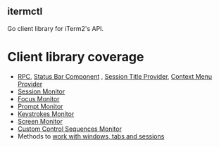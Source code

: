 itermctl
---

Go client library for iTerm2's API.

Client library coverage
===

- [RPC](examples/rpc.go), [Status Bar Component](examples/statusbar.go)
  , [Session Title Provider](examples/sessiontitle.go),
  [Context Menu Provider](examples/contextmenu.go)
- [Session Monitor](examples/lifecycle.go)
- [Focus Monitor](examples/focus.go)
- [Prompt Monitor](examples/lifecycle.go)
- [Keystrokes Monitor](examples/keystrokes.go)
- [Screen Monitor](examples/screenstreamer.go)
- [Custom Control Sequences Monitor](https://pkg.go.dev/mrz.io/itermctl?tab=doc#CustomControlSequenceMonitor)
- Methods to [work with windows, tabs and sessions](https://pkg.go.dev/mrz.io/itermctl?tab=doc#App)
